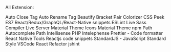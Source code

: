 All Extension:

Auto Close Tag
Auto Rename Tag
Beautify
Bracket Pair Colorizer
CSS Peek
ES7 React/Redux/GraphQL/React-Native snippets
ESLint
Live Sass Compiler
Live Server
Material Theme Icons
Material Theme
npm
Path Autocomplete
Path Intellisense
PHP Intelephense
Prettier - Code formatter
React Native Tools
Reactjs code snippets
StandardJS - JavaScript Standard Style
VSCode React Refactor
jshint
